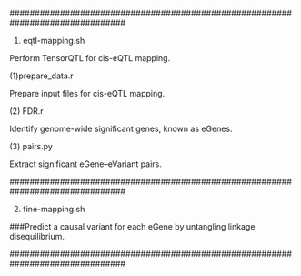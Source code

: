 ###############################################################################

1. eqtl-mapping.sh

Perform TensorQTL for cis-eQTL mapping.

(1)prepare_data.r

Prepare input files for cis-eQTL mapping.
  
(2) FDR.r

Identify genome-wide significant genes, known as eGenes.
  
(3) pairs.py

Extract significant eGene–eVariant pairs.

###############################################################################

2. fine-mapping.sh

###Predict a causal variant for each eGene by untangling linkage disequilibrium.

###############################################################################

